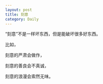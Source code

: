 ```yaml
---
layout: post
title: 刻意
category: Daily
---
```


“刻意”不是一样坏东西，但是能破坏很多好东西。  

比如，  

刻意的严肃会做作，  

刻意的善良会不真诚，

刻意的浪漫会索然无味。
